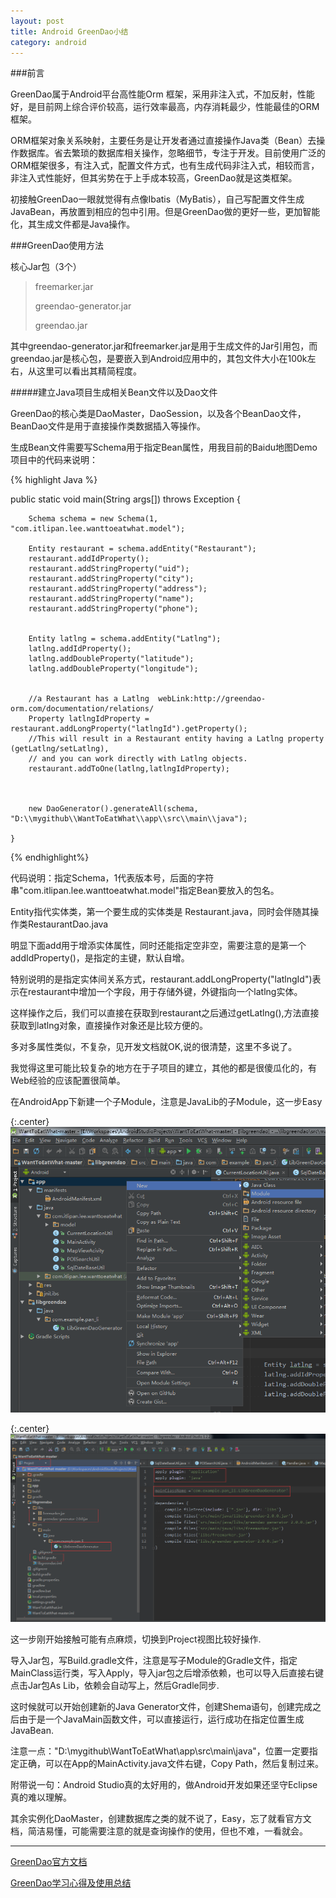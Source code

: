 ```yaml
---
layout: post
title: Android GreenDao小结
category: android
---
```

###前言

GreenDao属于Android平台高性能Orm 框架，采用非注入式，不加反射，性能好，是目前网上综合评价较高，运行效率最高，内存消耗最少，性能最佳的ORM框架。

ORM框架对象关系映射，主要任务是让开发者通过直接操作Java类（Bean）去操作数据库。省去繁琐的数据库相关操作，忽略细节，专注于开发。目前使用广泛的ORM框架很多，有注入式，配置文件方式，也有生成代码非注入式，相较而言，非注入式性能好，但其劣势在于上手成本较高，GreenDao就是这类框架。

初接触GreenDao一眼就觉得有点像Ibatis（MyBatis），自己写配置文件生成JavaBean，再放置到相应的包中引用。但是GreenDao做的更好一些，更加智能化，其生成文件都是Java操作。

###GreenDao使用方法

核心Jar包（3个）

>freemarker.jar
>
> greendao-generator.jar
> 
> greendao.jar

其中greendao-generator.jar和freemarker.jar是用于生成文件的Jar引用包，而greendao.jar是核心包，是要嵌入到Android应用中的，其包文件大小在100k左右，从这里可以看出其精简程度。

#####建立Java项目生成相关Bean文件以及Dao文件

GreenDao的核心类是DaoMaster，DaoSession，以及各个BeanDao文件，BeanDao文件是用于直接操作类数据插入等操作。

生成Bean文件需要写Schema用于指定Bean属性，用我目前的Baidu地图Demo项目中的代码来说明：

{% highlight Java %}

  public static void main(String args[]) throws Exception {

        Schema schema = new Schema(1, "com.itlipan.lee.wanttoeatwhat.model");

        Entity restaurant = schema.addEntity("Restaurant");
        restaurant.addIdProperty();
        restaurant.addStringProperty("uid");
        restaurant.addStringProperty("city");
        restaurant.addStringProperty("address");
        restaurant.addStringProperty("name");
        restaurant.addStringProperty("phone");


        Entity latlng = schema.addEntity("Latlng");
        latlng.addIdProperty();
        latlng.addDoubleProperty("latitude");
        latlng.addDoubleProperty("longitude");


        //a Restaurant has a Latlng  webLink:http://greendao-orm.com/documentation/relations/
        Property latlngIdProperty = restaurant.addLongProperty("latlngId").getProperty();
        //This will result in a Restaurant entity having a Latlng property (getLatlng/setLatlng),
        // and you can work directly with Latlng objects.
        restaurant.addToOne(latlng,latlngIdProperty);



        new DaoGenerator().generateAll(schema, "D:\\mygithub\\WantToEatWhat\\app\\src\\main\\java");

    }

{% endhighlight%}

代码说明：指定Schema，1代表版本号，后面的字符串"com.itlipan.lee.wanttoeatwhat.model"指定Bean要放入的包名。

Entity指代实体类，第一个要生成的实体类是 Restaurant.java，同时会伴随其操作类RestaurantDao.java

明显下面add用于增添实体属性，同时还能指定空非空，需要注意的是第一个addIdProperty()，是指定的主键，默认自增。

特别说明的是指定实体间关系方式，restaurant.addLongProperty("latlngId")表示在restaurant中增加一个字段，用于存储外键，外键指向一个latlng实体。

这样操作之后，我们可以直接在获取到restaurant之后通过getLatlng(),方法直接获取到latlng对象，直接操作对象还是比较方便的。

多对多属性类似，不复杂，见开发文档就OK,说的很清楚，这里不多说了。

我觉得这里可能比较复杂的地方在于子项目的建立，其他的都是很傻瓜化的，有Web经验的应该配置很简单。

在AndroidApp下新建一个子Module，注意是JavaLib的子Module，这一步Easy

{:.center}
![NewModule](/assets/img/20150804/newmodule.png)

{:.center}
![RunGenerator](/assets/img/20150804/generator.png)

这一步刚开始接触可能有点麻烦，切换到Project视图比较好操作.

导入Jar包，写Build.gradle文件，注意是写子Module的Gradle文件，指定MainClass运行类，写入Apply，导入jar包之后增添依赖，也可以导入后直接右键点击Jar包As Lib，依赖会自动写上，然后Gradle同步.

这时候就可以开始创建新的Java Generator文件，创建Shema语句，创建完成之后由于是一个JavaMain函数文件，可以直接运行，运行成功在指定位置生成JavaBean.

 注意一点："D:\\mygithub\\WantToEatWhat\\app\\src\\main\\java"，位置一定要指定正确，可以在App的MainActivity.java文件右键，Copy Path，然后复制过来。

附带说一句：Android Studio真的太好用的，做Android开发如果还坚守Eclipse真的难以理解。


其余实例化DaoMaster，创建数据库之类的就不说了，Easy，忘了就看官方文档，简洁易懂，可能需要注意的就是查询操作的使用，但也不难，一看就会。


---

[GreenDao官方文档](http://greendao-orm.com/documentation/)

[GreenDao学习心得及使用总结](http://www.it165.net/pro/html/201401/9026.html)
